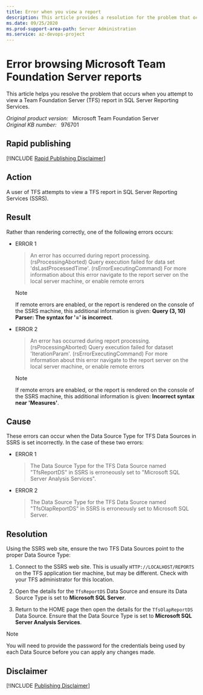 ```yaml
---
title: Error when you view a report
description: This article provides a resolution for the problem that occurs when you attempt to view a TFS report in SQL Server Reporting Services.
ms.date: 09/25/2020
ms.prod-support-area-path: Server Administration
ms.service: az-devops-project
---
```

# Error browsing Microsoft Team Foundation Server reports

This article helps you resolve the problem that occurs when you attempt to view a Team Foundation Server (TFS) report in SQL Server Reporting Services.

_Original product version:_ &nbsp; Microsoft Team Foundation Server  
_Original KB number:_ &nbsp; 976701

## Rapid publishing

[!INCLUDE [Rapid Publishing Disclaimer](../../includes/rapid-publishing-disclaimer.md)]

## Action

A user of TFS attempts to view a TFS report in SQL Server Reporting Services (SSRS).

## Result

Rather than rendering correctly, one of the following errors occurs:

- ERROR 1

  > An error has occurred during report processing. (rsProcessingAborted)
Query execution failed for data set 'dsLastProcessedTime'. (rsErrorExecutingCommand)
For more information about this error navigate to the report server on the local server machine, or enable remote errors

  > [!NOTE]
  > If remote errors are enabled, or the report is rendered on the console of the SSRS machine, this additional information is given: **Query (3, 10) Parser: The syntax for '=' is incorrect**.

- ERROR 2

  > An error has occurred during report processing. (rsProcessingAborted)
Query execution failed for dataset 'IterationParam'. (rsErrorExecutingCommand)
For more information about this error navigate to the report server on the local server machine, or enable remote errors

  > [!NOTE]
  > If remote errors are enabled, or the report is rendered on the console of the SSRS machine, this additional information is given: **Incorrect syntax near 'Measures'**.

## Cause

These errors can occur when the Data Source Type for TFS Data Sources in SSRS is set incorrectly. In the case of these two errors:

- ERROR 1

  > The Data Source Type for the TFS Data Source named "TfsReportDS" in SSRS is erroneously set to "Microsoft SQL Server Analysis Services".

- ERROR 2

  > The Data Source Type for the TFS Data Source named "TfsOlapReportDS" in SSRS is erroneously set to Microsoft SQL Server.

## Resolution

Using the SSRS web site, ensure the two TFS Data Sources point to the proper Data Source Type:

1. Connect to the SSRS web site. This is usually `HTTP://LOCALHOST/REPORTS` on the TFS application tier machine, but may be different. Check with your TFS administrator for this location.

2. Open the details for the `TfsReportDS` Data Source and ensure its Data Source Type is set to **Microsoft SQL Server**.

3. Return to the HOME page then open the details for the `TfsOlapReportDS` Data Source. Ensure that the Data Source Type is set to **Microsoft SQL Server Analysis Services**.

> [!NOTE]
> You will need to provide the password for the credentials being used by each Data Source before you can apply any changes made.

## Disclaimer

[!INCLUDE [Publishing Disclaimer](../../includes/publishing-disclaimer.md)]
